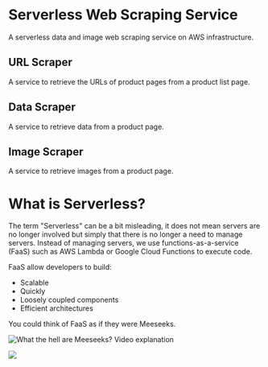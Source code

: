 # Serverless Web Scraping Service

A serverless data and image web scraping service on AWS infrastructure.

## URL Scraper

A service to retrieve the URLs of product pages from a product list page.

## Data Scraper

A service to retrieve data from a product page.

## Image Scraper

A service to retrieve images from a product page.

# What is Serverless?

The term "Serverless" can be a bit misleading, it does not mean servers are no longer involved but simply that there is no longer a need to manage servers. Instead of managing servers, we use functions-as-a-service (FaaS) such as AWS Lambda or Google Cloud Functions to execute code.

FaaS allow developers to build:

* Scalable
* Quickly
* Loosely coupled components
* Efficient architectures

You could think of FaaS as if they were Meeseeks.

![What the hell are Meeseeks? Video explanation](https://www.youtube.com/watch?v=qUYvIAP3qQk)


![](https://i.ytimg.com/vi/qUYvIAP3qQk/maxresdefault.jpg)
